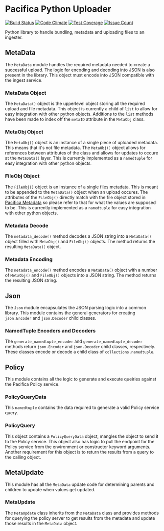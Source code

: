 # Pacifica Python Uploader
[![Build Status](https://travis-ci.org/pacifica/pacifica-python-uploader.svg?branch=master)](https://travis-ci.org/pacifica/pacifica-python-uploader)
[![Code Climate](https://codeclimate.com/github/pacifica/pacifica-python-uploader/badges/gpa.svg)](https://codeclimate.com/github/pacifica/pacifica-python-uploader)
[![Test Coverage](https://codeclimate.com/github/pacifica/pacifica-python-uploader/badges/coverage.svg)](https://codeclimate.com/github/pacifica/pacifica-python-uploader/coverage)
[![Issue Count](https://codeclimate.com/github/pacifica/pacifica-python-uploader/badges/issue_count.svg)](https://codeclimate.com/github/pacifica/pacifica-python-uploader)

Python library to handle bundling, metadata and uploading files to an ingester.

## MetaData

The `MetaData` module handles the required metadata needed to create a successful
upload. The logic for encoding and decoding into JSON is also present in the library.
This object must encode into JSON compatible with the ingest service.

### MetaData Object

The `MetaData()` object is the upperlevel object storing all the required upload and
file metadata. This object is currently a child of `list` to allow for easy integration
with other python objects. Additions to the `list` methods have been made to index off
the `metaID` attribute in the `MetaObj` class.

### MetaObj Object

The `MetaObj()` object is an instance of a single piece of uploaded metadata. This
means that it's not file metadata. The `MetaObj()` object allows for references
between attributes of the class and allows for updates to occure at the `MetaData()`
layer. This is currently implemented as a `namedtuple` for easy integration with
other python objects.

### FileObj Object

The `FileObj()` object is an instance of a single files metadata. This is meant to
be appended to the `MetaData()` object when an upload occures. The attributes of the
`FileObj()` directly match with the file object stored in
[Pacifica Metadata](https://github.com/pacifica/pacifica-metadata)
so please refer to that for what the
values are supposed to be. This is currently implemented as a `namedtuple` for easy
integration with other python objects.

### Metadata Decode

The `metadata_decode()` method decodes a JSON string into a `MetaData()` object
filled with `MetaObj()` and `FileObj()` objects. The method returns the resulting
`MetaData()` object.

### Metadata Encoding

The `metadata_encode()` method encodes a `MetaData()` object with a number of
`MetaObj()` and `FileObj()` objects into a JSON string. The method returns the
resulting JSON string.

## Json

The `Json` module encapsulates the JSON parsing logic into a common library.
This module contains the general generators for creating `json.Encoder` and
`json.Decoder` child classes.

### NamedTuple Encoders and Decoders

The `generate_namedtuple_encoder` and `generate_namedtuple_decoder` methods
return `json.Encoder` and `json.Decoder` child classes, respectively. These
classes encode or decode a child class of `collections.namedtuple`.

## Policy

This module contains all the logic to generate and execute queiries against
the Pacifica Policy service.

### PolicyQueryData

This `namedtuple` contains the data required to generate a valid Policy
service query.

### PolicyQuery

This object contains a `PolicyQueryData` object, mangles the object to send
it to the Policy service. This object also has logic to pull the endpoint for
the Policy service from the environment or constructor keyword arguments.
Another requirement for this object is to return the results from a query to
the calling object.

## MetaUpdate

This module has all the `MetaData` update code for determining parents and
children to update when values get updated.

### MetaUpdate

The `MetaUpdate` class inherits from the `MetaData` class and provides methods
for querying the policy server to get results from the metadata and update
those results in the `MetaData` object.
